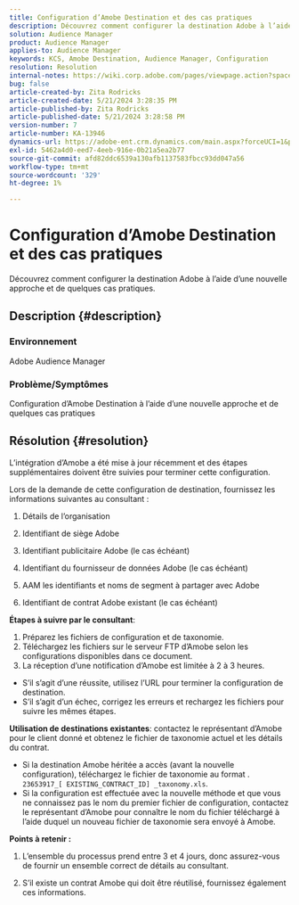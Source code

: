 ```yaml
---
title: Configuration d’Amobe Destination et des cas pratiques
description: Découvrez comment configurer la destination Adobe à l’aide d’une nouvelle approche et de quelques cas pratiques.
solution: Audience Manager
product: Audience Manager
applies-to: Audience Manager
keywords: KCS, Amobe Destination, Audience Manager, Configuration
resolution: Resolution
internal-notes: https://wiki.corp.adobe.com/pages/viewpage.action?spaceKey=MCPI&title=Turn+Amobee+-+AAM+Destination
bug: false
article-created-by: Zita Rodricks
article-created-date: 5/21/2024 3:28:35 PM
article-published-by: Zita Rodricks
article-published-date: 5/21/2024 3:28:58 PM
version-number: 7
article-number: KA-13946
dynamics-url: https://adobe-ent.crm.dynamics.com/main.aspx?forceUCI=1&pagetype=entityrecord&etn=knowledgearticle&id=c57a1cc9-8617-ef11-9f89-6045bd06eea5
exl-id: 5462a4d0-eed7-4eeb-916e-0b21a5ea2b77
source-git-commit: afd82ddc6539a130afb1137583fbcc93dd047a56
workflow-type: tm+mt
source-wordcount: '329'
ht-degree: 1%

---
```


# Configuration d’Amobe Destination et des cas pratiques


Découvrez comment configurer la destination Adobe à l’aide d’une nouvelle approche et de quelques cas pratiques.

## Description {#description}


### Environnement

Adobe Audience Manager

### Problème/Symptômes

Configuration d’Amobe Destination à l’aide d’une nouvelle approche et de quelques cas pratiques


## Résolution {#resolution}


L’intégration d’Amobe a été mise à jour récemment et des étapes supplémentaires doivent être suivies pour terminer cette configuration.

Lors de la demande de cette configuration de destination, fournissez les informations suivantes au consultant :

1. Détails de l’organisation

2. Identifiant de siège Adobe

3. Identifiant publicitaire Adobe (le cas échéant)

4. Identifiant du fournisseur de données Adobe (le cas échéant)

5. AAM les identifiants et noms de segment à partager avec Adobe

6. Identifiant de contrat Adobe existant (le cas échéant)

<b>Étapes à suivre par le consultant</b>:

1. Préparez les fichiers de configuration et de taxonomie.
2. Téléchargez les fichiers sur le serveur FTP d’Amobe selon les configurations disponibles dans ce document.
3. La réception d’une notification d’Amobe est limitée à 2 à 3 heures.


- S’il s’agit d’une réussite, utilisez l’URL pour terminer la configuration de destination.
- S’il s’agit d’un échec, corrigez les erreurs et rechargez les fichiers pour suivre les mêmes étapes.


<b>Utilisation de destinations existantes</b>: contactez le représentant d’Amobe pour le client donné et obtenez le fichier de taxonomie actuel et les détails du contrat.

- Si la destination Amobe héritée a accès (avant la nouvelle configuration), téléchargez le fichier de taxonomie au format . `23653917_[ EXISTING_CONTRACT_ID] _taxonomy.xls`.
- Si la configuration est effectuée avec la nouvelle méthode et que vous ne connaissez pas le nom du premier fichier de configuration, contactez le représentant d’Amobe pour connaître le nom du fichier téléchargé à l’aide duquel un nouveau fichier de taxonomie sera envoyé à Amobe.


<b>Points à retenir :</b>

1. L’ensemble du processus prend entre 3 et 4 jours, donc assurez-vous de fournir un ensemble correct de détails au consultant.

2. S’il existe un contrat Amobe qui doit être réutilisé, fournissez également ces informations.
